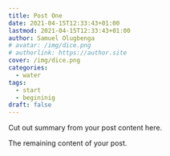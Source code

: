 ```yaml
---
title: Post One
date: 2021-04-15T12:33:43+01:00
lastmod: 2021-04-15T12:33:43+01:00
author: Samuel Olugbenga
# avatar: /img/dice.png
# authorlink: https://author.site
cover: /img/dice.png
categories:
  - water
tags:
  - start
  - begininig
draft: false
---
```


Cut out summary from your post content here.

<!--more-->

The remaining content of your post.
